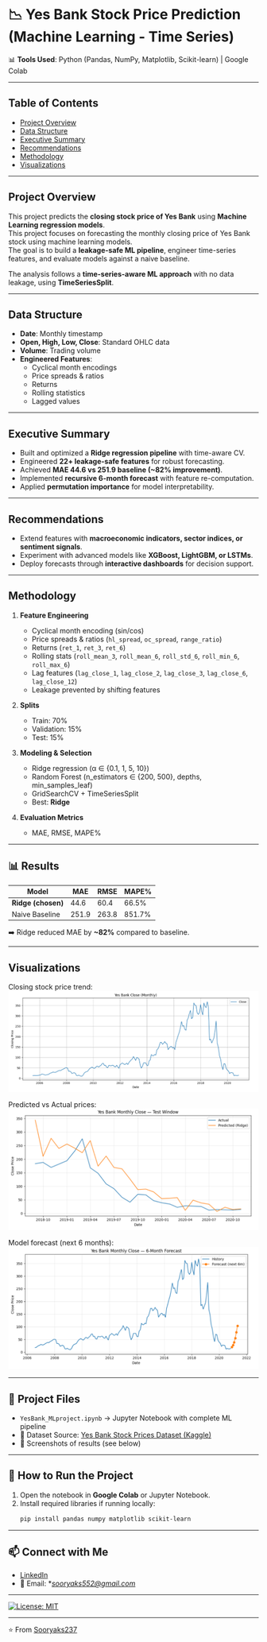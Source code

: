 # 📉 Yes Bank Stock Price Prediction (Machine Learning - Time Series)  

📊 **Tools Used**: Python (Pandas, NumPy, Matplotlib, Scikit-learn) | Google Colab  

---
## Table of Contents
- [Project Overview](#project-overview)
- [Data Structure](#data-structure)
- [Executive Summary](#executive-summary)
- [Recommendations](#Recommendations)
- [Methodology](#methodology)
- [Visualizations](#visualizations)

--- 

## Project Overview  
This project predicts the **closing stock price of Yes Bank** using **Machine Learning regression models**.  
This project focuses on forecasting the monthly closing price of Yes Bank stock using machine learning models.  
The goal is to build a **leakage-safe ML pipeline**, engineer time-series features, and evaluate models against a naive baseline.  

The analysis follows a **time-series-aware ML approach** with no data leakage, using **TimeSeriesSplit**.  

---

## Data Structure
- **Date**: Monthly timestamp  
- **Open, High, Low, Close**: Standard OHLC data  
- **Volume**: Trading volume  
- **Engineered Features**:  
  - Cyclical month encodings  
  - Price spreads & ratios  
  - Returns  
  - Rolling statistics  
  - Lagged values  

---

## Executive Summary
- Built and optimized a **Ridge regression pipeline** with time-aware CV.  
- Engineered **22+ leakage-safe features** for robust forecasting.  
- Achieved **MAE 44.6 vs 251.9 baseline (~82% improvement)**.  
- Implemented **recursive 6-month forecast** with feature re-computation.  
- Applied **permutation importance** for model interpretability.  

---

## Recommendations
- Extend features with **macroeconomic indicators, sector indices, or sentiment signals**.  
- Experiment with advanced models like **XGBoost, LightGBM, or LSTMs**.  
- Deploy forecasts through **interactive dashboards** for decision support.  

---

## Methodology
1. **Feature Engineering**  
   - Cyclical month encoding (sin/cos)  
   - Price spreads & ratios (`hl_spread`, `oc_spread`, `range_ratio`)  
   - Returns (`ret_1`, `ret_3`, `ret_6`)  
   - Rolling stats (`roll_mean_3`, `roll_mean_6`, `roll_std_6`, `roll_min_6`, `roll_max_6`)  
   - Lag features (`lag_close_1`, `lag_close_2`, `lag_close_3`, `lag_close_6`, `lag_close_12`)  
   - Leakage prevented by shifting features  

2. **Splits**  
   - Train: 70%  
   - Validation: 15%  
   - Test: 15%  

3. **Modeling & Selection**  
   - Ridge regression (α ∈ {0.1, 1, 5, 10})  
   - Random Forest (n_estimators ∈ {200, 500}, depths, min_samples_leaf)  
   - GridSearchCV + TimeSeriesSplit  
   - Best: **Ridge**  

4. **Evaluation Metrics**  
   - MAE, RMSE, MAPE%  

---

## 📊 Results
| Model              | MAE   | RMSE  | MAPE%   |  
|--------------------|-------|-------|---------|  
| **Ridge (chosen)** | 44.6  | 60.4  | 66.5%   |  
| Naive Baseline     | 251.9 | 263.8 | 851.7%  |  

➡️ Ridge reduced MAE by **~82%** compared to baseline.  

---

## Visualizations  

Closing stock price trend:  
![Closing Price Trend](closing_price.png)  

Predicted vs Actual prices:  
![Predicted vs Actual](predicted_vs_actual.png)  

Model forecast (next 6 months):  
![Forecast](forecast.png)  

---

## 📂 Project Files  
- `YesBank_MLproject.ipynb` → Jupyter Notebook with complete ML pipeline  
- 🔗 Dataset Source: [Yes Bank Stock Prices Dataset (Kaggle)](https://www.kaggle.com/datasets/simranjain17/yes-bank-stock-prices/data)  
- 📸 Screenshots of results (see below)  

---
## 🚀 How to Run the Project  
1. Open the notebook in **Google Colab** or Jupyter Notebook.  
2. Install required libraries if running locally:  
   ```bash
   pip install pandas numpy matplotlib scikit-learn

---

## 📫 Connect with Me  
- [LinkedIn](https://www.linkedin.com/in/soorya-k-s-/)  
- 📧 Email: **sooryaks552@gmail.com*
---

[![License: MIT](https://img.shields.io/badge/License-MIT-blue.svg)](./LICENSE)

---
⭐️ From [Sooryaks237](https://github.com/Sooryaks237)

